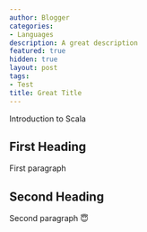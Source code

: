 ```yaml
---
author: Blogger
categories:
- Languages
description: A great description
featured: true
hidden: true
layout: post
tags:
- Test
title: Great Title
---
```


Introduction to Scala

## First Heading

First paragraph


## Second Heading

Second paragraph 😇
